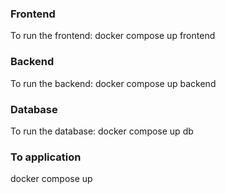 ### Frontend
To run the frontend:
docker compose up frontend

### Backend
To run the backend:
docker compose up backend

### Database
To run the database:
docker compose up db

### To application
docker compose up